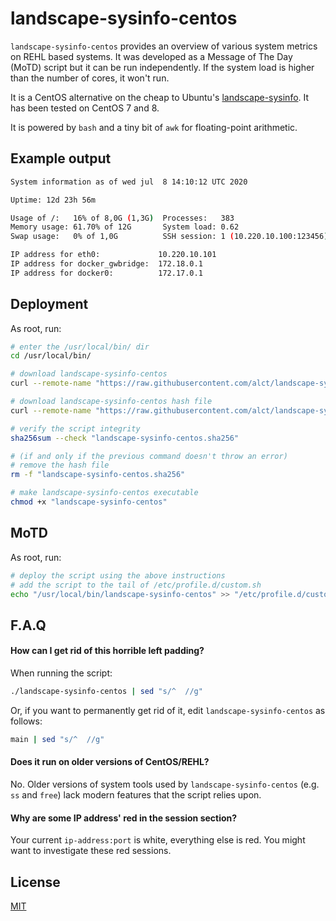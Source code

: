 # landscape-sysinfo-centos

`landscape-sysinfo-centos` provides an overview of various system metrics on REHL based systems. It was developed as a Message of The Day (MoTD) script but it can be run independently. If the system load is higher than the number of cores, it won't run.

It is a CentOS alternative on the cheap to Ubuntu's [landscape-sysinfo](http://manpages.ubuntu.com/manpages/cosmic/man1/landscape-sysinfo.1.html). It has been tested on CentOS 7 and 8.

It is powered by `bash` and a tiny bit of `awk` for floating-point arithmetic.

## Example output

```bash
System information as of wed jul  8 14:10:12 UTC 2020

Uptime: 12d 23h 56m

Usage of /:   16% of 8,0G (1,3G)  Processes:   383
Memory usage: 61.70% of 12G       System load: 0.62
Swap usage:   0% of 1,0G          SSH session: 1 (10.220.10.100:123456)

IP address for eth0:             10.220.10.101
IP address for docker_gwbridge:  172.18.0.1
IP address for docker0:          172.17.0.1
```

## Deployment

As root, run:

```bash
# enter the /usr/local/bin/ dir
cd /usr/local/bin/

# download landscape-sysinfo-centos
curl --remote-name "https://raw.githubusercontent.com/alct/landscape-sysinfo-centos/master/landscape-sysinfo-centos"

# download landscape-sysinfo-centos hash file
curl --remote-name "https://raw.githubusercontent.com/alct/landscape-sysinfo-centos/master/landscape-sysinfo-centos.sha256"

# verify the script integrity
sha256sum --check "landscape-sysinfo-centos.sha256"

# (if and only if the previous command doesn't throw an error)
# remove the hash file
rm -f "landscape-sysinfo-centos.sha256"

# make landscape-sysinfo-centos executable
chmod +x "landscape-sysinfo-centos"
```

## MoTD

As root, run:

```bash
# deploy the script using the above instructions
# add the script to the tail of /etc/profile.d/custom.sh
echo "/usr/local/bin/landscape-sysinfo-centos" >> "/etc/profile.d/custom.sh"
```

## F.A.Q

#### How can I get rid of this horrible left padding?

When running the script:

```bash
./landscape-sysinfo-centos | sed "s/^  //g"
```

Or, if you want to permanently get rid of it, edit `landscape-sysinfo-centos` as follows:

```bash
main | sed "s/^  //g"
```

#### Does it run on older versions of CentOS/REHL?

No. Older versions of system tools used by `landscape-sysinfo-centos` (e.g. `ss` and `free`) lack modern features that the script relies upon.

#### Why are some IP address' red in the session section?

Your current `ip-address:port` is white, everything else is red. You might want to investigate these red sessions.

## License

[MIT](LICENSE)
